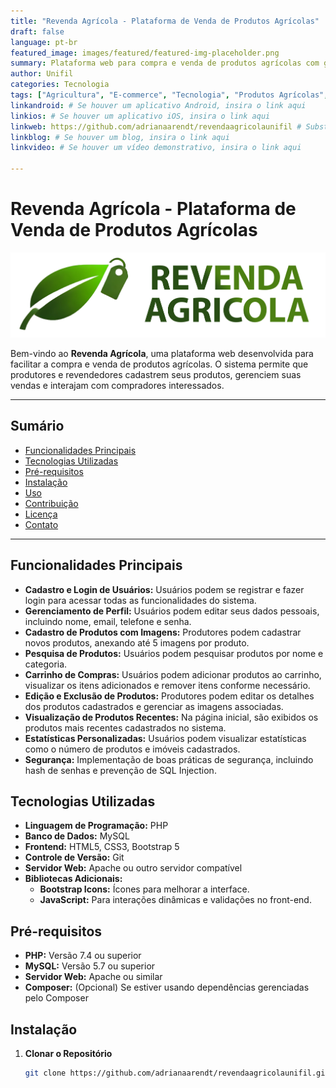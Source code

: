 ```yaml
---
title: "Revenda Agrícola - Plataforma de Venda de Produtos Agrícolas"
draft: false
language: pt-br
featured_image: images/featured/featured-img-placeholder.png 
summary: Plataforma web para compra e venda de produtos agrícolas com gerenciamento de perfil, carrinho de compras e muito mais.
author: Unifil
categories: Tecnologia
tags: ["Agricultura", "E-commerce", "Tecnologia", "Produtos Agrícolas", "Web", "PHP", "MySQL"]
linkandroid: # Se houver um aplicativo Android, insira o link aqui
linkios: # Se houver um aplicativo iOS, insira o link aqui
linkweb: https://github.com/adrianaarendt/revendaagricolaunifil # Substitua pelo link de acesso ao aplicativo web
linkblog: # Se houver um blog, insira o link aqui
linkvideo: # Se houver um vídeo demonstrativo, insira o link aqui

---
```


# Revenda Agrícola - Plataforma de Venda de Produtos Agrícolas

![Logo do Projeto](imagens/revenda_agricola.png) <!-- Substitua pelo caminho da sua logo -->

Bem-vindo ao **Revenda Agrícola**, uma plataforma web desenvolvida para facilitar a compra e venda de produtos agrícolas. O sistema permite que produtores e revendedores cadastrem seus produtos, gerenciem suas vendas e interajam com compradores interessados.

---

## Sumário

- [Funcionalidades Principais](#funcionalidades-principais)
- [Tecnologias Utilizadas](#tecnologias-utilizadas)
- [Pré-requisitos](#pré-requisitos)
- [Instalação](#instalação)
- [Uso](#uso)
- [Contribuição](#contribuição)
- [Licença](#licença)
- [Contato](#contato)

---

## Funcionalidades Principais

- **Cadastro e Login de Usuários:** Usuários podem se registrar e fazer login para acessar todas as funcionalidades do sistema.
- **Gerenciamento de Perfil:** Usuários podem editar seus dados pessoais, incluindo nome, email, telefone e senha.
- **Cadastro de Produtos com Imagens:** Produtores podem cadastrar novos produtos, anexando até 5 imagens por produto.
- **Pesquisa de Produtos:** Usuários podem pesquisar produtos por nome e categoria.
- **Carrinho de Compras:** Usuários podem adicionar produtos ao carrinho, visualizar os itens adicionados e remover itens conforme necessário.
- **Edição e Exclusão de Produtos:** Produtores podem editar os detalhes dos produtos cadastrados e gerenciar as imagens associadas.
- **Visualização de Produtos Recentes:** Na página inicial, são exibidos os produtos mais recentes cadastrados no sistema.
- **Estatísticas Personalizadas:** Usuários podem visualizar estatísticas como o número de produtos e imóveis cadastrados.
- **Segurança:** Implementação de boas práticas de segurança, incluindo hash de senhas e prevenção de SQL Injection.

## Tecnologias Utilizadas

- **Linguagem de Programação:** PHP
- **Banco de Dados:** MySQL
- **Frontend:** HTML5, CSS3, Bootstrap 5
- **Controle de Versão:** Git
- **Servidor Web:** Apache ou outro servidor compatível
- **Bibliotecas Adicionais:**
  - **Bootstrap Icons:** Ícones para melhorar a interface.
  - **JavaScript:** Para interações dinâmicas e validações no front-end.

## Pré-requisitos

- **PHP:** Versão 7.4 ou superior
- **MySQL:** Versão 5.7 ou superior
- **Servidor Web:** Apache ou similar
- **Composer:** (Opcional) Se estiver usando dependências gerenciadas pelo Composer

## Instalação

1. **Clonar o Repositório**

   ```bash
   git clone https://github.com/adrianaarendt/revendaagricolaunifil.git